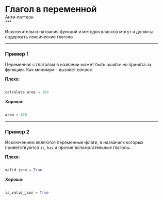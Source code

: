 
<div class="sticky-header">
  <div>
    <h1 style="margin: 0;">Глагол в переменной</h1>
    <p style="margin: 0;">Анти-паттерн</p>
  </div>
</div>
***

Исключительно названия функций и методов классов могут и должны содержать лексические глаголы.

***

### Пример 1

Переменная с глаголом в названии может быть ошибочно принята за функцию. Как минимум - вызовет вопрос.


**Плохо:**

```python
calculate_area = 100
```


**Хорошо:**

```python
area = 100
```

***

### Пример 2

Исключением являются переменные-флаги, в названиях которых приветствуются `is`, `has` и прочие вспомогательные глаголы.


**Плохо:**

```python
valid_json = True
```


**Хорошо:**

```python
is_valid_json = True
```


